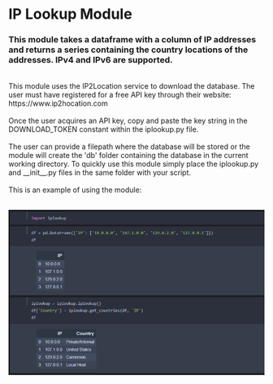 # IP Lookup Module
### This module takes a dataframe with a column of IP addresses and returns a series containing the country locations of the addresses.  IPv4 and IPv6 are supported.
<br/>
This module uses the IP2Location service to download the database.  The user must have registered for a free API key through their website: https://www.ip2hocation.com
<br/><br/>
Once the user acquires an API key, copy and paste the key string in the DOWNLOAD_TOKEN constant within the iplookup.py file.
<br/><br/>
The user can provide a filepath where the database will be stored or the module will create the 'db' folder containing the database in the current working directory.  To quickly use this module simply place the iplookup.py and __init__.py files in the same folder with your script.
<br/><br/>
This is an example of using the module:
<br/><br/>

![example.png](example.png)
